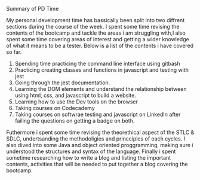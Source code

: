 Summary of PD Time

My personal development time has bassically been split into two diffrent sections during the course of the week. I spent some time revising the contents of the bootcamp and tackle the areas i am struggling with,I also spent some time covering areas of interest and getting a wider knowledge of what it means to be a tester. Below is a list of the contents i have covered so far.
1. Spending time practicing the command line interface using gitbash
2. Practicing creating classes and functions in javascript and testing with jest
3. Going through the jest documentation.
4. Learning the DOM elements and understand the relationship between using html, css, and javascript to build a website.
5. Learning how to use the Dev tools on the browser 
6. Taking courses on Codecademy
7. Taking courses on softwrae testing and javascript on LinkedIn after failing the questions on getting a badge on both.

Futhermore i spent some time revising the theorethical aspect of the STLC & SDLC, undertsanding the methodoligies and princciples of each cycles.
I also dived into some Java and object oriented proggramming, making sure i understood the structures and syntax of the language.
Finally i spent sometime researching how to write a blog and listing the important contents, activities that will be needed to put together a blog covering the bootcamp.
